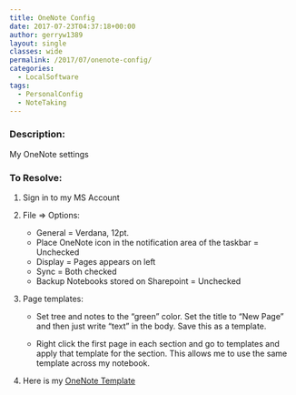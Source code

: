 ```yaml
---
title: OneNote Config
date: 2017-07-23T04:37:18+00:00
author: gerryw1389
layout: single
classes: wide
permalink: /2017/07/onenote-config/
categories:
  - LocalSoftware
tags:
  - PersonalConfig
  - NoteTaking
---
```

<!--more-->

### Description:

My OneNote settings

### To Resolve:

1. Sign in to my MS Account

2. File => Options:

   - General = Verdana, 12pt.
   - Place OneNote icon in the notification area of the taskbar = Unchecked
   - Display = Pages appears on left
   - Sync = Both checked
   - Backup Notebooks stored on Sharepoint = Unchecked

3. Page templates:

   - Set tree and notes to the &#8220;green&#8221; color. Set the title to &#8220;New Page&#8221; and then just write &#8220;text&#8221; in the body. Save this as a template.

   - Right click the first page in each section and go to templates and apply that template for the section. This allows me to use the same template across my notebook.

4. Here is my [OneNote Template](https://github.com/gerryw1389/powershell/blob/main/Other/misc/onenote-template.zip)
